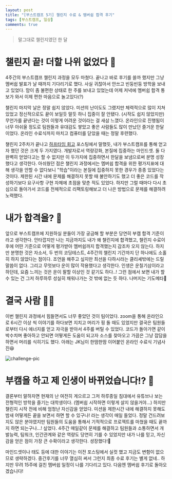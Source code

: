 ```yaml
---
layout: post
title: "[부스트캠프 5기] 챌린지 수료 & 멤버쉽 합격 후기"
tags: [부스트캠프, 일상]
comments: true
---
```


> 말그대로 챌린지였던 한 달  

# 챌린지 끝! 더할 나위 없었다 💯

4주간의 부스트캠프 챌린지 과정을 모두 마쳤다. 끝나고 바로 후기를 쓸까 했지만 그냥 멤버쉽 발표가 날 때까지 기다리기로 했다. 사실 귀찮아서 안쓰고 빈둥빈둥 방학을 보내고 있었다. 맘이 좀 불편한 상태로 한 주를 보내고 있었는데 어제 저녁에 멤버쉽 합격 통보가 와서 이제 편한 마음으로 놀고있다(?)

챌린지 마지막 날은 정말 쉽지 않았다. 미션의 난이도도 그랬지만 체력적으로 많이 지쳐있었고 정신적으로도 끝이 보일듯 말듯 하니 집중이 잘 안됐다. (시작도 쉽지 않았지만) 무언가를 끝낸다는 것이 이렇게 어려운 것이라는 걸 새삼 느꼈다. 온라인으로 진행됨이 너무 아쉬울 정도로 팀원들과 유대감도 쌓았고 좋은 사람들도 많이 만났던 즐거운 한달이었다. 온라인 수료식까지 마치고 컴퓨터를 닫았을 때는 정말 후련했다.



챌린지 2주차가 끝나고 [하프타임 회고](https://sihyungyou.github.io/boostcamp-half/) 포스팅에서 말했듯, 내가 부스트캠프를 통해 얻고자 했던 것은 크게 두 가지였다. 개발자로서 역량강화, 본질에 집중하는 마인드셋. 둘 다 완벽히 얻었다고는 할 수 없지만 이 두가지에 집중하면서 한달을 보냄으로써 분명 성장했다고 생각한다. 아쉬웠던 점은 챌린지 과정에서는 멤버쉽 합격을 위한 평가지표에 대해 생각을 안할 수 없다보니 "학습"이라는 본질에 집중하지 못한 경우가 종종 있었다는 것이다. 제한된 시간 내에 문제를 해결하지 못할 때 불안하기도 했고 더 좋은 코드를 작성하기보다 요구사항 구현 자체에 초점을 맞춘 적도 있었다. 하지만 그럴 때마다 다시 초심으로 돌아가서 코드를 전체적으로 리팩토링해보고 더 나은 방법으로 문제를 해결하려 노력했다.

# 내가 합격을? 👀

앞으로 부스트캠프에 지원하실 분들이 가장 궁금해 할 부분은 당연히 부캠 합격 기준이라고 생각한다. 안타깝지만 나는 지금까지도 내가 왜 챌린지에 합격했고, 챌린지 수료이후에 어떤 기준으로 어떻게 평가받아 멤버쉽까지 합격했는지 감조차 오지 않는다. 하지만 분명한 것은 자소서, 두 번의 코딩테스트, 4주간의 챌린지 기간까지 단 하나에도 소홀히 하지 않았다는 점이다. 조언을 해주고 싶지만 최선을 다하시라는 클리셰밖에는 드릴 말씀이 없다. 그리고 무엇보다 운이 많이 작용했다고 생각한다. 인생은 운칠기삼이라고 하던데, 요즘 느끼는 것은 운이 팔할 이상인 것 같기도 하다..! 그런 점에서 보면 내가 할 수 있는 건 그저 하루하루 성실히 채워나가는 것 밖에 없는 듯 하다. 나머지는 기도메타🙏

# 결국 사람 🙋‍♂️

이번 챌린지 과정에서 힘들면서도 너무 좋았던 것이 팀이었다. zoom을 통해 온라인으로 6시간 이상 씩 이야기를 하다보면 지치고 머리가 핑 돌 때도 있었지만 결국은 팀원들로부터 다시 에너지를 얻고 자극을 받아서 4주를 버틸 수 있었다. 코드가 돌아가면 같이 박수치며 좋아하고 안되면 어떻게든 도움이 되고자 소스를 찾아오고 가끔은 그냥 잡담을 하면서 머리를 식히기도 했다. 아래는 JK님이 한땀한땀 이어붙인 온라인 수료식 기념사진😆

![challenge-pic](https://user-images.githubusercontent.com/35067611/91627836-4dd0a480-e9f5-11ea-8e0d-b7373f245724.JPG)

# 부캠을 하고 제 인생이 바뀌었습니다!? 🏃

결론부터 말하자면 현재의 난 여전히 게으르고 그저 하루종일 침대에서 유튜브나 보는 전형적인 방학을 즐기는 대학생이다.  (멤버쉽 시작하면 이렇게 살지 않을거야...) 하지만 챌린지 시작 전에 비해 엄청난 자신감을 얻었다. 미션을 제한시간 내에 해결하지 못해도 밤새 어떻게든 끝을 보면서 하면 할 수 있구나! 라는 생각이 매일 들었다. 정말 건드려보지도 않은 분야였지만 팀원들의 도움을 통해서 기적적으로 프로젝트를 마쳤을 때도 끝까지 하면 되는구나...! 싶었다. 4주간 매일같이 문제를 해결하고 팀원들과 소통하면서 개발능력, 팀워크, 인간관계와 같은 역량도 당연히 기를 수 있었지만 내가 나를 믿고, 자신감을 얻은 점이 가장 큰 수확이라고 생각한다. 셩장했다!🌱  

마인드셋이나 태도 등에 대한 이야기는 이전 포스팅에서 실컷 했고 지금도 변함이 없으므로 생략하겠다. 중간후기를 너무 열심히 써서 그런지 최종 수료 후기는 별게 없네.. 하지만 무려 15주에 걸친 멤버쉽 일정이 나를 기다리고 있다. 다음엔 멤버쉽 후기로 돌아오겠습니다!
